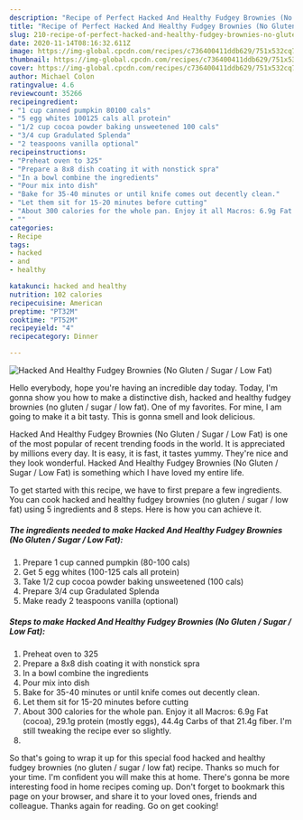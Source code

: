 ```yaml
---
description: "Recipe of Perfect Hacked And Healthy Fudgey Brownies (No Gluten / Sugar / Low Fat)"
title: "Recipe of Perfect Hacked And Healthy Fudgey Brownies (No Gluten / Sugar / Low Fat)"
slug: 210-recipe-of-perfect-hacked-and-healthy-fudgey-brownies-no-gluten-sugar-low-fat
date: 2020-11-14T08:16:32.611Z
image: https://img-global.cpcdn.com/recipes/c736400411ddb629/751x532cq70/hacked-and-healthy-fudgey-brownies-no-gluten-sugar-low-fat-recipe-main-photo.jpg
thumbnail: https://img-global.cpcdn.com/recipes/c736400411ddb629/751x532cq70/hacked-and-healthy-fudgey-brownies-no-gluten-sugar-low-fat-recipe-main-photo.jpg
cover: https://img-global.cpcdn.com/recipes/c736400411ddb629/751x532cq70/hacked-and-healthy-fudgey-brownies-no-gluten-sugar-low-fat-recipe-main-photo.jpg
author: Michael Colon
ratingvalue: 4.6
reviewcount: 35266
recipeingredient:
- "1 cup canned pumpkin 80100 cals"
- "5 egg whites 100125 cals all protein"
- "1/2 cup cocoa powder baking unsweetened 100 cals"
- "3/4 cup Gradulated Splenda"
- "2 teaspoons vanilla optional"
recipeinstructions:
- "Preheat oven to 325"
- "Prepare a 8x8 dish coating it with nonstick spra"
- "In a bowl combine the ingredients"
- "Pour mix into dish"
- "Bake for 35-40 minutes or until knife comes out decently clean."
- "Let them sit for 15-20 minutes before cutting"
- "About 300 calories for the whole pan. Enjoy it all Macros: 6.9g Fat (cocoa), 29.1g protein (mostly eggs), 44.4g Carbs of that 21.4g fiber. I&#39;m still tweaking the recipe ever so slightly."
- ""
categories:
- Recipe
tags:
- hacked
- and
- healthy

katakunci: hacked and healthy 
nutrition: 102 calories
recipecuisine: American
preptime: "PT32M"
cooktime: "PT52M"
recipeyield: "4"
recipecategory: Dinner

---
```



![Hacked And Healthy Fudgey Brownies (No Gluten / Sugar / Low Fat)](https://img-global.cpcdn.com/recipes/c736400411ddb629/751x532cq70/hacked-and-healthy-fudgey-brownies-no-gluten-sugar-low-fat-recipe-main-photo.jpg)

Hello everybody, hope you're having an incredible day today. Today, I'm gonna show you how to make a distinctive dish, hacked and healthy fudgey brownies (no gluten / sugar / low fat). One of my favorites. For mine, I am going to make it a bit tasty. This is gonna smell and look delicious.

Hacked And Healthy Fudgey Brownies (No Gluten / Sugar / Low Fat) is one of the most popular of recent trending foods in the world. It is appreciated by millions every day. It is easy, it is fast, it tastes yummy. They're nice and they look wonderful. Hacked And Healthy Fudgey Brownies (No Gluten / Sugar / Low Fat) is something which I have loved my entire life.




To get started with this recipe, we have to first prepare a few ingredients. You can cook hacked and healthy fudgey brownies (no gluten / sugar / low fat) using 5 ingredients and 8 steps. Here is how you can achieve it.

<!--inarticleads1-->

##### The ingredients needed to make Hacked And Healthy Fudgey Brownies (No Gluten / Sugar / Low Fat):

1. Prepare 1 cup canned pumpkin (80-100 cals)
1. Get 5 egg whites (100-125 cals all protein)
1. Take 1/2 cup cocoa powder baking unsweetened (100 cals)
1. Prepare 3/4 cup Gradulated Splenda
1. Make ready 2 teaspoons vanilla (optional)




<!--inarticleads2-->

##### Steps to make Hacked And Healthy Fudgey Brownies (No Gluten / Sugar / Low Fat):

1. Preheat oven to 325
1. Prepare a 8x8 dish coating it with nonstick spra
1. In a bowl combine the ingredients
1. Pour mix into dish
1. Bake for 35-40 minutes or until knife comes out decently clean.
1. Let them sit for 15-20 minutes before cutting
1. About 300 calories for the whole pan. Enjoy it all Macros: 6.9g Fat (cocoa), 29.1g protein (mostly eggs), 44.4g Carbs of that 21.4g fiber. I&#39;m still tweaking the recipe ever so slightly.
1. 




So that's going to wrap it up for this special food hacked and healthy fudgey brownies (no gluten / sugar / low fat) recipe. Thanks so much for your time. I'm confident you will make this at home. There's gonna be more interesting food in home recipes coming up. Don't forget to bookmark this page on your browser, and share it to your loved ones, friends and colleague. Thanks again for reading. Go on get cooking!
